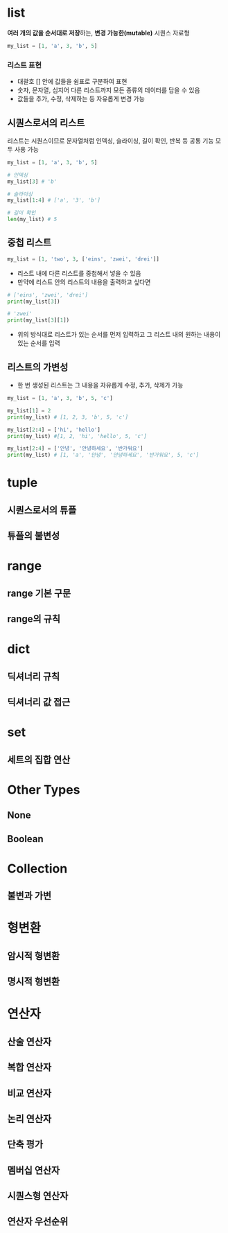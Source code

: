 # list
**여러 개의 값을 순서대로 저장**하는, **변경 가능한(mutable)** 시퀀스 자료형
```python
my_list = [1, 'a', 3, 'b', 5]
```
### 리스트 표현
- 대괄호 [] 안에 값들을 쉼표로 구분하여 표현
- 숫자, 문자열, 심지어 다른 리스트까지 모든 종류의 데이터를 담을 수 있음
- 값들을 추가, 수정, 삭제하는 등 자유롭게 변경 가능
## 시퀀스로서의 리스트
리스트는 시퀀스이므로 문자열처럼 인덱싱, 슬라이싱, 길이 확인, 반복 등 공통 기능 모두 사용 가능
```python
my_list = [1, 'a', 3, 'b', 5]

# 인덱싱
my_list[3] # 'b'

# 슬라이싱
my_list[1:4] # ['a', '3', 'b']

# 길이 확인
len(my_list) # 5
```
## 중첩 리스트
```python
my_list = [1, 'two', 3, ['eins', 'zwei', 'drei']]
```
- 리스트 내에 다른 리스트를 중첩해서 넣을 수 있음
- 만약에 리스트 안의 리스트의 내용을 출력하고 싶다면
```python
# ['eins', 'zwei', 'drei']
print(my_list[3])

# 'zwei'
print(my_list[3][1])
```
- 위의 방식대로 리스트가 있는 순서를 먼저 입력하고 그 리스트 내의 원하는 내용이 있는 순서를 입력
## 리스트의 가변성
- 한 번 생성된 리스트는 그 내용을 자유롭게 수정, 추가, 삭제가 가능
```python
my_list = [1, 'a', 3, 'b', 5, 'c']

my_list[1] = 2
print(my_list) # [1, 2, 3, 'b', 5, 'c']

my_list[2:4] = ['hi', 'hello']
print(my_list) #[1, 2, 'hi', 'hello', 5, 'c']

my_list[2:4] = ['안녕', '안녕하세요', '반가워요']
print(my_list) # [1, 'a', '안녕', '안녕하세요', '반가워요', 5, 'c']
```

# tuple
## 시퀀스로서의 튜플
## 튜플의 불변성

# range
## range 기본 구문
## range의 규칙

# dict
## 딕셔너리 규칙
## 딕셔너리 값 접근

# set
## 세트의 집합 연산

# Other Types
## None
## Boolean

# Collection
## 불변과 가변

# 형변환
## 암시적 형변환
## 명시적 형변환

# 연산자
## 산술 연산자
## 복합 연산자
## 비교 연산자
## 논리 연산자
## 단축 평가
## 멤버십 연산자
## 시퀀스형 연산자
## 연산자 우선순위
